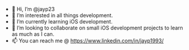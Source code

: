 - 👋 Hi, I’m @jayp23
- 👀 I’m interested in all things development.
- 🌱 I’m currently learning iOS development.
- 💞️ I’m looking to collaborate on small iOS development projects to learn as much as I can.
- 📫 You can reach me @ https://www.linkedin.com/in/jayp1993/

<!---
jayp23/jayp23 is a ✨ special ✨ repository because its `README.md` (this file) appears on your GitHub profile.
You can click the Preview link to take a look at your changes.
--->
